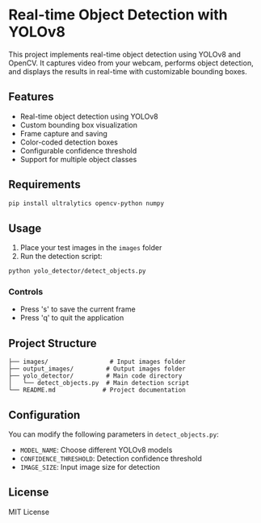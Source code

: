 # Real-time Object Detection with YOLOv8

This project implements real-time object detection using YOLOv8 and OpenCV. It captures video from your webcam, performs object detection, and displays the results in real-time with customizable bounding boxes.

## Features

- Real-time object detection using YOLOv8
- Custom bounding box visualization
- Frame capture and saving
- Color-coded detection boxes
- Configurable confidence threshold
- Support for multiple object classes

## Requirements

```bash
pip install ultralytics opencv-python numpy
```

## Usage

1. Place your test images in the `images` folder
2. Run the detection script:
```bash
python yolo_detector/detect_objects.py
```

### Controls
- Press 's' to save the current frame
- Press 'q' to quit the application

## Project Structure

```
├── images/                 # Input images folder
├── output_images/         # Output images folder
├── yolo_detector/         # Main code directory
│   └── detect_objects.py  # Main detection script
└── README.md             # Project documentation
```

## Configuration

You can modify the following parameters in `detect_objects.py`:
- `MODEL_NAME`: Choose different YOLOv8 models
- `CONFIDENCE_THRESHOLD`: Detection confidence threshold
- `IMAGE_SIZE`: Input image size for detection

## License

MIT License 
